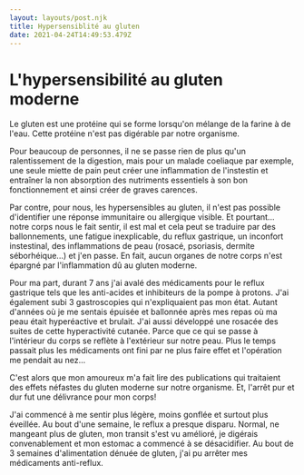 ```yaml
---
layout: layouts/post.njk
title: Hypersensiblité au gluten
date: 2021-04-24T14:49:53.479Z
---
```

# L'hypersensibilité au gluten moderne

Le gluten est une protéine qui se forme lorsqu'on mélange de la farine à de l'eau. Cette protéine n'est pas digérable par notre organisme.

Pour beaucoup de personnes, il ne se passe rien de plus qu'un ralentissement de la digestion, mais pour un malade coeliaque par exemple, une seule miette de pain peut créer une inflammation de l'instestin et entraîner la non absorption des nutriments essentiels à son bon fonctionnement et ainsi créer de graves carences.

Par contre, pour nous, les hypersensibles au gluten, il n'est pas possible d'identifier une réponse immunitaire ou allergique visible. Et pourtant... notre corps nous le fait sentir, il est mal et cela peut se traduire par des ballonnements, une fatigue inexplicable, du reflux gastrique, un inconfort instestinal, des inflammations de peau (rosacé, psoriasis, dermite séborhéique...) et j'en passe. En fait, aucun organes de notre corps n'est épargné par l'inflammation dû au gluten moderne.

Pour ma part, durant 7 ans j'ai avalé des médicaments pour le reflux gastrique tels que les anti-acides et inhibiteurs de la pompe à protons. J'ai également subi 3 gastroscopies qui n'expliquaient pas mon état. Autant d'années où je me sentais épuisée et ballonnée après mes repas où ma peau était hyperéactive et brulait. J'ai aussi développé une rosacée des suites de cette hyperactivité cutanée. Parce que ce qui se passe à l'intérieur du corps se reflète à l'extérieur sur notre peau. Plus le temps passait plus les médicaments ont fini par ne plus faire effet et l'opération me pendait au nez...

C'est alors que mon amoureux m'a fait lire des publications qui traitaient des effets néfastes du gluten moderne sur notre organisme. Et, l'arrêt pur et dur fut une délivrance pour mon corps!

J'ai commencé à me sentir plus légère, moins gonflée et surtout plus éveillée. Au bout d'une semaine, le reflux a presque disparu. Normal, ne mangeant plus de gluten, mon transit s'est vu amélioré, je digérais convenablement et mon estomac a commencé à se désacidifier. Au bout de 3 semaines d'alimentation dénuée de gluten, j'ai pu arrêter mes médicaments anti-reflux.